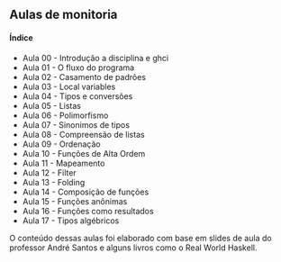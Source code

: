 ## Aulas de monitoria

#### Índice
* Aula 00 - Introdução a disciplina e ghci
* Aula 01 - O fluxo do programa
* Aula 02 - Casamento de padrões
* Aula 03 - Local variables 
* Aula 04 - Tipos e conversões
* Aula 05 - Listas
* Aula 06 - Polimorfismo
* Aula 07 - Sinonimos de tipos
* Aula 08 - Compreensão de listas
* Aula 09 - Ordenação 
* Aula 10 - Funções de Alta Ordem
* Aula 11 - Mapeamento
* Aula 12 - Filter
* Aula 13 - Folding
* Aula 14 - Composição de funções 
* Aula 15 - Funções anônimas
* Aula 16 - Funções como resultados
* Aula 17 - Tipos algébricos

O conteúdo dessas aulas foi elaborado com base em slides de aula do professor André Santos e alguns livros como o Real World Haskell.

